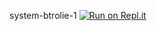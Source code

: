system-btrolie-1
[![Run on Repl.it](https://repl.it/badge/github/yosif11/system-btrolie-)](https://repl.it/github/yosif11/system-btrolie-)